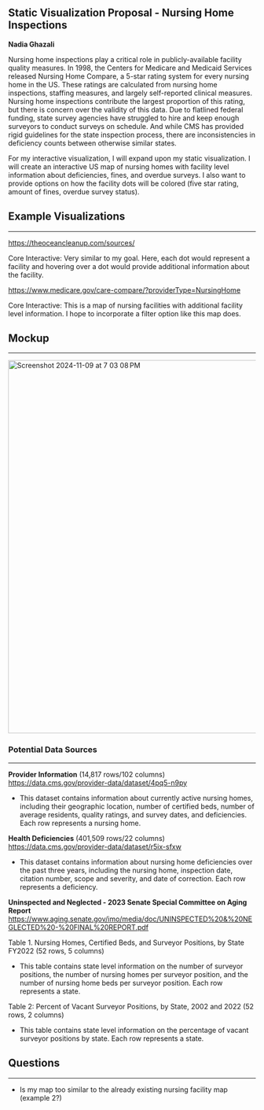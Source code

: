 ## Static Visualization Proposal - Nursing Home Inspections

**Nadia Ghazali**

Nursing home inspections play a critical role in publicly-available facility quality measures. In 1998, the Centers for Medicare and Medicaid Services released Nursing Home Compare, a 5-star rating system for every nursing home in the US. These ratings are calculated from nursing home inspections, staffing measures, and largely self-reported clinical measures. Nursing home inspections contribute the largest proportion of this rating, but there is concern over the validity of this data. Due to flatlined federal funding, state survey agencies have struggled to hire and keep enough surveyors to conduct surveys on schedule. And while CMS has provided rigid guidelines for the state inspection process, there are inconsistencies in deficiency counts between otherwise similar states. 

For my interactive visualization, I will expand upon my static visualization. I will create an interactive US map of nursing homes with facility level information about deficiencies, fines, and overdue surveys. I also want to provide options on how the facility dots will be colored (five star rating, amount of fines, overdue survey status). 

## Example Visualizations
-------------------------------

https://theoceancleanup.com/sources/ 

Core Interactive: Very similar to my goal. Here, each dot would represent a facility and hovering over a dot would provide additional information about the facility. 




https://www.medicare.gov/care-compare/?providerType=NursingHome

Core Interactive: This is a map of nursing facilities with additional facility level information. I hope to incorporate a filter option like this map does. 


## Mockup 
-------------------------------

<img width="759" alt="Screenshot 2024-11-09 at 7 03 08 PM" src="https://github.com/user-attachments/assets/208f96a3-32e1-425d-8660-393c08b0ff28">


### Potential Data Sources
-------------------------------
**Provider Information** (14,817 rows/102 columns)
https://data.cms.gov/provider-data/dataset/4pq5-n9py

* This dataset contains information about currently active nursing homes, including their geographic location, number of certified beds, number of average residents, quality ratings, and survey dates, and deficiencies. Each row represents a nursing home. 

**Health Deficiencies** (401,509 rows/22 columns)
https://data.cms.gov/provider-data/dataset/r5ix-sfxw

* This dataset contains information about nursing home deficiencies over the past three years, including the nursing home, inspection date, citation number, scope and severity, and date of correction. Each row represents a deficiency. 

**Uninspected and Neglected - 2023 Senate Special Committee on Aging Report** 
https://www.aging.senate.gov/imo/media/doc/UNINSPECTED%20&%20NEGLECTED%20-%20FINAL%20REPORT.pdf

Table 1. Nursing Homes, Certified Beds, and Surveyor Positions, by State FY2022 (52 rows, 5 columns)
* This table contains state level information on the number of surveyor positions, the number of nursing homes per surveyor position, and the number of nursing home beds per surveyor position. Each row represents a state. 

Table 2: Percent of Vacant Surveyor Positions, by State, 2002 and 2022 (52 rows, 2 columns)
* This table contains state level information on the percentage of vacant surveyor positions by state. Each row represents a state.



## Questions 
----------------------------
* Is my map too similar to the already existing nursing facility map (example 2?) 
